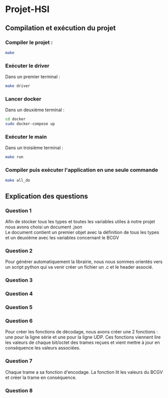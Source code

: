 # Projet-HSI

## Compilation et exécution du projet

### Compiler le projet :
```bash
make
```

### Exécuter le driver
Dans un premier terminal :
```bash
make driver
```

### Lancer docker
Dans un deuxième terminal :
```bash
cd docker
sudo docker-compose up
```

### Exécuter le main
Dans un troisième terminal :
```bash
make run
```

### Compiler puis exécuter l'application en une seule commande
```bash
make all_do
```

## Explication des questions

### Question 1
Afin de stocker tous les types et toutes les variables utiles à notre projet nous avons choisi un document .json  
Le document contient un premier objet avec la définition de tous les types et un deuxième avec les variables concernant le BCGV

### Question 2
Pour générer automatiquement la librairie, nous nous sommes orientés vers un script python qui va venir créer un fichier un .c et le header associé.

### Question 3



### Question 4



### Question 5


### Question 6
Pour créer les fonctions de décodage, nous avons créer une 2 fonctions : une pour la ligne série et une pour la ligne UDP. Ces fonctions viennent lire les valeurs de chaque bit/octet des trames reçues et vient mettre à jour en conséquence les valeurs associées.

### Question 7
Chaque trame a sa fonction d'encodage. La fonction lit les valeurs du BCGV et créer la trame en conséquence.

### Question 8


